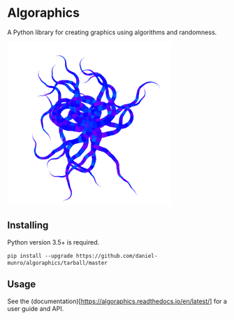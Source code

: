 # Algoraphics

A Python library for creating graphics using algorithms and randomness.

![A ball of tentacles](tests/png/structures3.png)

## Installing

Python version 3.5+ is required.

```
pip install --upgrade https://github.com/daniel-munro/algoraphics/tarball/master
```

## Usage

See the (documentation)[https://algoraphics.readthedocs.io/en/latest/]
for a user guide and API.
